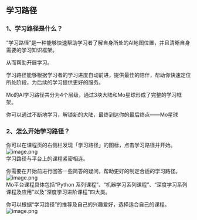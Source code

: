 ## 学习路径

### 1、学习路径是什么？

“学习路径”是一种能够快速帮助学习者了解自身所处的AI地图位置，并且清晰自身需要的学习知识框架。

从而帮助开展学习。

学习路径能够根据学习者的学习进度自动前进，提供最佳的陪伴，帮助你快速定位所处阶段，为后续的学习提供更好的服务。

Mo的AI学习路径共分为4个层级，通过3块大陆和Mo星球形成了完整的学习框架。

你可以通过不断地学习，解锁新的大陆，最终到达你的最后终点——Mo星球

### 2、怎么开始学习路径？

你可以在课程页的右侧栏发现「学习路径」的图标，点击学习路径并开始。<br />![image.png](https://imgbed.momodel.cn/image-3.png)<br />学习路径与平台上的课程紧密相连。

你需要在开始前进行回答一些简答的疑问，帮助更好的制定合适的学习路径。<br />![image.png](https://imgbed.momodel.cn/image-4.png)<br />Mo平台课程具体包括“Python 系列课程”、“机器学习系列课程”、“深度学习系列课程及应用”以及“深度学习进阶课程”四大类。

你可以根据“学习路径”的推荐及自己的兴趣爱好，选择适合自己的课程。<br />![image.png](https://imgbed.momodel.cn/image-5.png)
